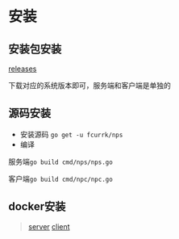 # 安装
## 安装包安装
 [releases](https://github.com/ehang-io/nps/releases)

下载对应的系统版本即可，服务端和客户端是单独的

## 源码安装
- 安装源码
```go get -u fcurrk/nps```
- 编译

服务端```go build cmd/nps/nps.go```

客户端```go build cmd/npc/npc.go```

## docker安装
> [server](https://hub.docker.com/r/ffdfgdfg/nps)
> [client](https://hub.docker.com/r/ffdfgdfg/npc)

